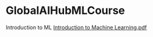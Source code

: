 # GlobalAIHubMLCourse
Introduction to ML 
[Introduction to Machine Learning.pdf](https://github.com/bozarin/GlobalAIHubMLCourse/files/5844305/Introduction.to.Machine.Learning.pdf)
